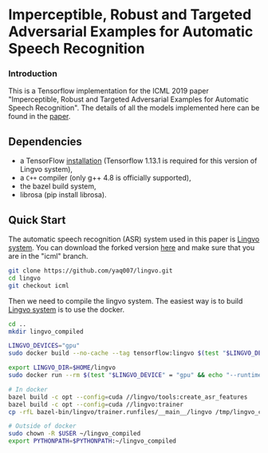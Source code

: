 # Imperceptible, Robust and Targeted Adversarial Examples for Automatic Speech Recognition

### Introduction
This is a Tensorflow implementation for the ICML 2019 paper "Imperceptible, Robust and Targeted Adversarial Examples for Automatic Speech Recognition". The details of all the models implemented here can be found in the [paper](http://proceedings.mlr.press/v97/qin19a.html).

## Dependencies

*   a TensorFlow [installation](https://www.tensorflow.org/install/) (Tensorflow 1.13.1 is required for this version of Lingvo system),
*   a `C++` compiler (only g++ 4.8 is officially supported),
*   the bazel build system,
*   librosa (pip install librosa).


## Quick Start

The automatic speech recognition (ASR) system used in this paper is [Lingvo system](https://github.com/tensorflow/lingvo). You can download the forked version [here](https://github.com/yaq007/lingvo) and make sure that you are in the "icml" branch.

```bash
git clone https://github.com/yaq007/lingvo.git
cd lingvo
git checkout icml
```
Then we need to compile the lingvo system. The easiest way is to build [Lingvo system](https://github.com/tensorflow/lingvo) is to use the docker.

```bash
cd ..
mkdir lingvo_compiled

LINGVO_DEVICES="gpu"
sudo docker build --no-cache --tag tensorflow:lingvo $(test "$LINGVO_DEVICE" = "gpu" && echo "--build-arg base_image=nvidia/cuda:10.0-cudnn7-runtime-ubuntu16.04") - < lingvo/docker/dev.dockerfile

export LINGVO_DIR=$HOME/lingvo
sudo docker run --rm $(test "$LINGVO_DEVICE" = "gpu" && echo "--runtime=nvidia") -it -v ${LINGVO_DIR}:/tmp/lingvo -v ~/lingvo_compiled:/tmp/lingvo_compiled -v ${HOME}/.gitconfig:/home/${USER}/.gitconfig:ro -p 6006:6006 -p 8888:8888 --name lingvo tensorflow:lingvo bash

# In docker
bazel build -c opt --config=cuda //lingvo/tools:create_asr_features
bazel build -c opt --config=cuda //lingvo:trainer
cp -rfL bazel-bin/lingvo/trainer.runfiles/__main__/lingvo /tmp/lingvo_compiled

# Outside of docker
sudo chown -R $USER ~/lingvo_compiled
export PYTHONPATH=$PYTHONPATH:~/lingvo_compiled
```
